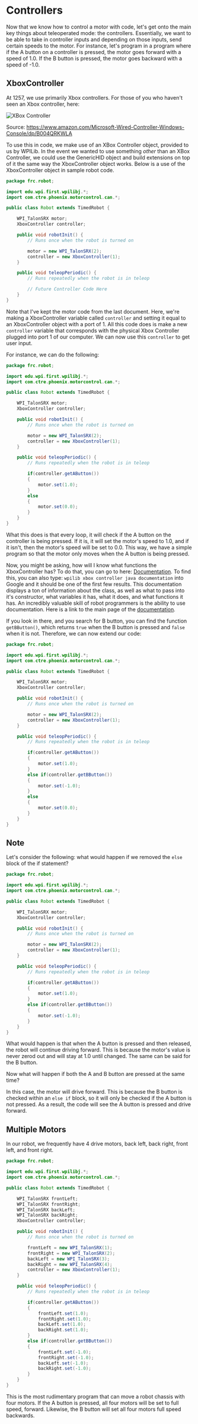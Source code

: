# Controllers

Now that we know how to control a motor with code, let's get onto the main key things about teleoperated mode: the controllers. Essentially, we want to be able to take in controller inputs and depending on those inputs, send certain speeds to the motor. For instance, let's program in a program where if the A button on a controller is pressed, the motor goes forward with a speed of 1.0. If the B button is pressed, the motor goes backward with a speed of -1.0.

## XboxController

At 1257, we use primarily Xbox controllers. For those of you who haven't seen an Xbox controller, here:

![XBox Controller](img/controller.jpg)

Source: <https://www.amazon.com/Microsoft-Wired-Controller-Windows-Console/dp/B004QRKWLA>

To use this in code, we make use of an XBox Controller object, provided to us by WPILib.  In the event we wanted to use something *other* than an XBox Controller, we could use the GenericHID object and build extensions on top of it the same way the XboxController object works.  Below is a use of the XboxController object in sample robot code.

```java
package frc.robot;

import edu.wpi.first.wpilibj.*;
import com.ctre.phoenix.motorcontrol.can.*;

public class Robot extends TimedRobot {

    WPI_TalonSRX motor;
    XboxController controller;

    public void robotInit() {
        // Runs once when the robot is turned on

        motor = new WPI_TalonSRX(2);
        controller = new XboxController(1);
    }

    public void teleopPeriodic() {
        // Runs repeatedly when the robot is in teleop

        // Future Controller Code Here
    }
}
```

Note that I've kept the motor code from the last document. Here, we're making a XboxController variable called `controller` and setting it equal to an XboxController object with a port of 1. All this code does is make a new `controller` variable that corresponds with the physical Xbox Controller plugged into port 1 of our computer. We can now use this `controller` to get user input.

For instance, we can do the following:

```java
package frc.robot;

import edu.wpi.first.wpilibj.*;
import com.ctre.phoenix.motorcontrol.can.*;

public class Robot extends TimedRobot {

    WPI_TalonSRX motor;
    XboxController controller;

    public void robotInit() {
        // Runs once when the robot is turned on

        motor = new WPI_TalonSRX(2);
        controller = new XboxController(1);
    }

    public void teleopPeriodic() {
        // Runs repeatedly when the robot is in teleop

        if(controller.getAButton())
        {
            motor.set(1.0);
        }
        else
        {
            motor.set(0.0);
        }
    }
}
```

What this does is that every loop, it will check if the A button on the controller is being pressed. If it is, it will set the motor's speed to 1.0, and if it isn't, then the motor's speed will be set to 0.0. This way, we have a simple program so that the motor only moves when the A button is being pressed.

Now, you might be asking, how will I know what functions the XboxController has? To do that, you can go to here: [Documentation](https://first.wpi.edu/FRC/roborio/release/docs/java/edu/wpi/first/wpilibj/XboxController.html). To find this, you can also type: `wpilib xbox controller java documentation` into Google and it should be one of the first few results. This documentation displays a ton of information about the class, as well as what to pass into it's constructor, what variables it has, what it does, and what functions it has. An incredibly valuable skill of robot programmers is the ability to use documentation. Here is a link to the main page of the [documentation](https://first.wpi.edu/FRC/roborio/release/docs/java/index.html).

If you look in there, and you search for B button, you can find the function `getBButton()`, which returns `true` when the B button is pressed and `false` when it is not. Therefore, we can now extend our code:

```java
package frc.robot;

import edu.wpi.first.wpilibj.*;
import com.ctre.phoenix.motorcontrol.can.*;

public class Robot extends TimedRobot {

    WPI_TalonSRX motor;
    XboxController controller;

    public void robotInit() {
        // Runs once when the robot is turned on

        motor = new WPI_TalonSRX(2);
        controller = new XboxController(1);
    }

    public void teleopPeriodic() {
        // Runs repeatedly when the robot is in teleop

        if(controller.getAButton())
        {
            motor.set(1.0);
        }
        else if(controller.getBButton())
        {
            motor.set(-1.0);
        }
        else
        {
            motor.set(0.0);
        }
    }
}
```

## Note

Let's consider the following: what would happen if we removed the `else` block of the if statement?

```java
package frc.robot;

import edu.wpi.first.wpilibj.*;
import com.ctre.phoenix.motorcontrol.can.*;

public class Robot extends TimedRobot {

    WPI_TalonSRX motor;
    XboxController controller;

    public void robotInit() {
        // Runs once when the robot is turned on

        motor = new WPI_TalonSRX(2);
        controller = new XboxController(1);
    }

    public void teleopPeriodic() {
        // Runs repeatedly when the robot is in teleop

        if(controller.getAButton())
        {
            motor.set(1.0);
        }
        else if(controller.getBButton())
        {
            motor.set(-1.0);
        }
    }
}
```

What would happen is that when the A button is pressed and then released, the robot will continue driving forward. This is because the motor's value is never zerod out and will stay at 1.0 until changed. The same can be said for the B button. 

Now what will happen if both the A and B button are pressed at the same time?

In this case, the motor will drive forward. This is because the B button is checked within an `else if` block, so it will only be checked if the A button is not pressed. As a result, the code will see the A button is pressed and drive forward.

## Multiple Motors

In our robot, we frequently have 4 drive motors, back left, back right, front left, and front right.

```java
package frc.robot;

import edu.wpi.first.wpilibj.*;
import com.ctre.phoenix.motorcontrol.can.*;

public class Robot extends TimedRobot {

    WPI_TalonSRX frontLeft;
    WPI_TalonSRX frontRight;
    WPI_TalonSRX backLeft;
    WPI_TalonSRX backRight;
    XboxController controller;

    public void robotInit() {
        // Runs once when the robot is turned on

        frontLeft = new WPI_TalonSRX(1);
        frontRight = new WPI_TalonSRX(2);
        backLeft = new WPI_TalonSRX(3);
        backRight = new WPI_TalonSRX(4);
        controller = new XboxController(1);
    }

    public void teleopPeriodic() {
        // Runs repeatedly when the robot is in teleop

        if(controller.getAButton())
        {
            frontLeft.set(1.0);
            frontRight.set(1.0);
            backLeft.set(1.0);
            backRight.set(1.0);
        }
        else if(controller.getBButton())
        {
            frontLeft.set(-1.0);
            frontRight.set(-1.0);
            backLeft.set(-1.0);
            backRight.set(-1.0);
        }
    }
}
```

This is the most rudimentary program that can move a robot chassis with four motors. If the A button is pressed, all four motors will be set to full speed, forward. Likewise, the B button will set all four motors full speed backwards. 